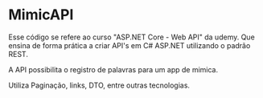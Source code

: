 # MimicAPI
Esse código se refere ao curso "ASP.NET Core - Web API" da udemy. Que ensina de forma prática a criar API's em C# ASP.NET utilizando o padrão REST.

A API possibilita o registro de palavras para um app de mimica.

Utiliza Paginação, links, DTO, entre outras tecnologias.

